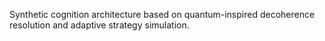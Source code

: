Synthetic cognition architecture based on quantum-inspired decoherence resolution and adaptive strategy simulation. 

